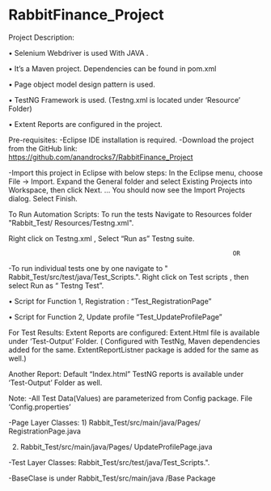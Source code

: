 # RabbitFinance_Project

Project Description: 

•	Selenium Webdriver is used With JAVA .

•	It’s a Maven project. Dependencies can be found in pom.xml 

•	Page object model design pattern is used. 

•	TestNG Framework is used. (Testng.xml is located under ‘Resource’ Folder)

•	Extent Reports are configured in the project.

Pre-requisites: 
-Eclipse IDE installation is required.
-Download the project from the GitHub link:  https://github.com/anandrocks7/RabbitFinance_Project


-Import this project in Eclipse with below steps:
In the Eclipse menu, choose File -> Import.
Expand the General folder and select Existing Projects into Workspace, then click Next. ...
You should now see the Import Projects dialog.  Select Finish.


To Run Automation Scripts:
To run the tests Navigate to Resources folder  "Rabbit_Test/ Resources/Testng.xml". 

Right click on Testng.xml ,  Select “Run as”  Testng suite.
                                                                  
                                                                  OR
                                                                  
-To run individual tests one by one navigate to " Rabbit_Test/src/test/java/Test_Scripts.".
Right click on Test scripts , then select Run as “ Testng Test”.


•	Script for Function 1, Registration    : “Test_RegistrationPage” 

•	Script for Function 2, Update profile   “Test_UpdateProfilePage”

For Test Results: Extent Reports are configured:
Extent.Html file is available under ‘Test-Output’ Folder. ( Configured with TestNg, Maven dependencies added for the same. ExtentReportListner package is added for the same as well.)

Another Report:
Default “Index.html”  TestNG reports is available under ‘Test-Output’ Folder as well.

Note: 
 -All Test Data(Values) are parameterized from Config package.  File ‘Config.properties’
 
-Page Layer Classes: 1)  Rabbit_Test/src/main/java/Pages/ RegistrationPage.java

2) Rabbit_Test/src/main/java/Pages/ UpdateProfilePage.java


-Test Layer Classes:  Rabbit_Test/src/test/java/Test_Scripts.".

-BaseClase is under Rabbit_Test/src/main/java /Base Package





